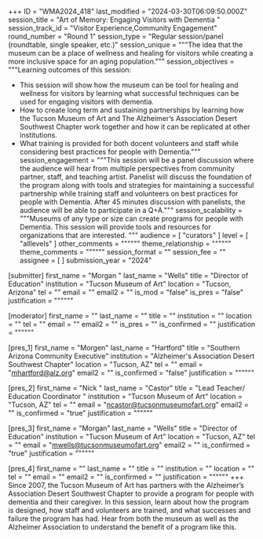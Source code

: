 +++
ID = "WMA2024_418"
last_modified = "2024-03-30T06:09:50.000Z"
session_title = "Art of Memory: Engaging Visitors with Dementia "
session_track_id = "Visitor Experience,Community Engagement"
round_number = "Round 1"
session_type = "Regular session/panel (roundtable, single speaker, etc.)"
session_unique = """The idea that the museum can be a place of wellness and healing for visitors while creating a more inclusive space for an aging population."""
session_objectives = """Learning outcomes of this session: 
- This session will show how the museum can be tool for healing and wellness for visitors by learning what successful techniques can be used for engaging visitors with dementia.
- How to create long term and sustaining partnerships by learning how the Tucson Museum of Art and The Alzheimer’s Association Desert Southwest Chapter work together and how it can be replicated at other institutions.
- What training is provided for both docent volunteers and staff while considering best practices for people with Dementia."""
session_engagement = """This session will be a panel discussion where the audience will hear from multiple perspectives from community partner, staff, and teaching artist. Panelist will discuss the foundation of the program along with tools and strategies for maintaining a successful partnership while training staff and volunteers on best practices for people with Dementia. After 45 minutes discussion with panelists, the audience will be able to participate in a Q+A."""
session_scalability = """Museums of any type or size can create programs for people with Dementia. This session will provide tools and resources for organizations that are interested.
"""
audience = [ "curators" ]
level = [ "alllevels" ]
other_comments = """"""
theme_relationship = """"""
theme_comments = """"""
session_format = ""
session_fee = ""
assignee = [  ]
submission_year = "2024"

[submitter]
first_name = "Morgan "
last_name = "Wells"
title = "Director of Education"
institution = "Tucson Museum of Art"
location = "Tucson, Arizona"
tel = ""
email = ""
email2 = ""
is_mod = "false"
is_pres = "false"
justification = """"""

[moderator]
first_name = ""
last_name = ""
title = ""
institution = ""
location = ""
tel = ""
email = ""
email2 = ""
is_pres = ""
is_confirmed = ""
justification = """"""

[pres_1]
first_name = "Morgen"
last_name = "Hartford"
title = "Southern Arizona Community Executive"
institution = "Alzheimer's Association Desert Southwest Chapter"
location = "Tucson, AZ"
tel = ""
email = "mhartford@alz.org"
email2 = ""
is_confirmed = "false"
justification = """"""

[pres_2]
first_name = "Nick "
last_name = "Castor"
title = "Lead Teacher/ Education Coordinator "
institution = "Tucson Museum of Art"
location = "Tucson, AZ"
tel = ""
email = "ncastor@tucsonmuseumofart.org"
email2 = ""
is_confirmed = "true"
justification = """"""

[pres_3]
first_name = "Morgan"
last_name = "Wells"
title = "Director of Education"
institution = "Tucson Museum of Art"
location = "Tucson, AZ"
tel = ""
email = "mwells@tucsonmuseumofart.org"
email2 = ""
is_confirmed = "true"
justification = """"""

[pres_4]
first_name = ""
last_name = ""
title = ""
institution = ""
location = ""
tel = ""
email = ""
email2 = ""
is_confirmed = ""
justification = """"""
+++
Since 2007, the Tucson Museum of Art has partners with the Alzheimer’s Association Desert Southwest Chapter to provide a program for people with dementia and their caregiver. In this session, learn about how the program is designed, how staff and volunteers are trained, and what successes and failure the program has had. Hear from both the museum as well as the Alzheimer Association to understand the benefit of a program like this.
